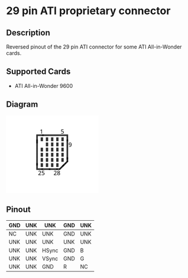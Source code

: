 # 29 pin ATI proprietary connector
## Description
Reversed pinout of the 29 pin ATI connector for some ATI All-in-Wonder cards.  
## Supported Cards
- ATI All-in-Wonder 9600  
## Diagram
![Diagram of pinout](https://github.com/Frogy2k/29-pin-ATI-proprietary-connector/blob/master/ati_29p.svg)
## Pinout

| GND | UNK | UNK   | GND | UNK |
|-----|-----|-------|-----|-----|
| NC  | UNK | UNK   | GND | UNK |
| UNK | UNK | UNK   | UNK | UNK |
| UNK | UNK | HSync | GND | B   |
| UNK | UNK | VSync | GND | G   |
| UNK | UNK | GND   | R   | NC  |
